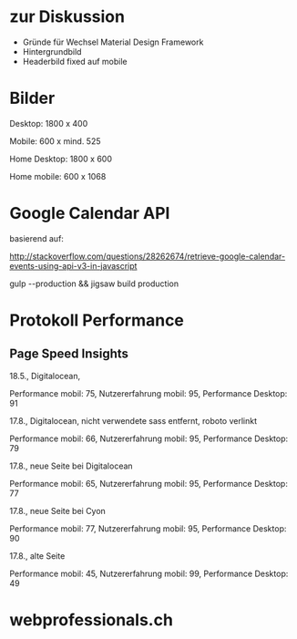 # zur Diskussion

* Gründe für Wechsel Material Design Framework
* Hintergrundbild
* Headerbild fixed auf mobile

# Bilder

Desktop: 1800 x 400

Mobile: 600 x mind. 525

Home Desktop: 1800 x 600

Home mobile: 600 x 1068

# Google Calendar API
basierend auf:

http://stackoverflow.com/questions/28262674/retrieve-google-calendar-events-using-api-v3-in-javascript



gulp --production && jigsaw build production

# Protokoll Performance

## Page Speed Insights

18.5., Digitalocean, 

Performance mobil: 75, Nutzererfahrung mobil: 95, Performance Desktop: 91

17.8., Digitalocean, nicht verwendete sass entfernt, roboto verlinkt

Performance mobil: 66, Nutzererfahrung mobil: 95, Performance Desktop: 79

17.8., neue Seite bei Digitalocean

Performance mobil: 65, Nutzererfahrung mobil: 95, Performance Desktop: 77


17.8., neue Seite bei Cyon

Performance mobil: 77, Nutzererfahrung mobil: 95, Performance Desktop: 90


17.8., alte Seite

Performance mobil: 45, Nutzererfahrung mobil: 99, Performance Desktop: 49


# webprofessionals.ch
